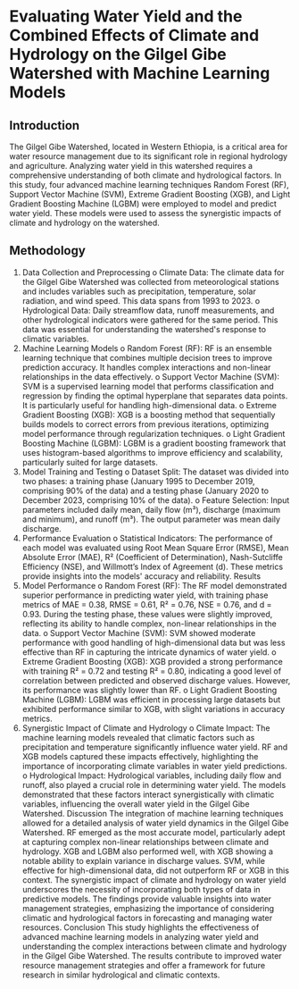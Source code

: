 # Evaluating Water Yield and the Combined Effects of Climate and Hydrology on the Gilgel Gibe Watershed with Machine Learning Models
## Introduction
The Gilgel Gibe Watershed, located in Western Ethiopia, is a critical area for water resource management due to its significant role in regional hydrology and agriculture. Analyzing water yield in this watershed requires a comprehensive understanding of both climate and hydrological factors. In this study, four advanced machine learning techniques Random Forest (RF), Support Vector Machine (SVM), Extreme Gradient Boosting (XGB), and Light Gradient Boosting Machine (LGBM) were employed to model and predict water yield. These models were used to assess the synergistic impacts of climate and hydrology on the watershed.
## Methodology
1. Data Collection and Preprocessing
o	Climate Data: The climate data for the Gilgel Gibe Watershed was collected from meteorological stations and includes variables such as precipitation, temperature, solar radiation, and wind speed. This data spans from 1993 to 2023.
o	Hydrological Data: Daily streamflow data, runoff measurements, and other hydrological indicators were gathered for the same period. This data was essential for understanding the watershed's response to climatic variables.
2.	Machine Learning Models
o	Random Forest (RF): RF is an ensemble learning technique that combines multiple decision trees to improve prediction accuracy. It handles complex interactions and non-linear relationships in the data effectively.
o	Support Vector Machine (SVM): SVM is a supervised learning model that performs classification and regression by finding the optimal hyperplane that separates data points. It is particularly useful for handling high-dimensional data.
o	Extreme Gradient Boosting (XGB): XGB is a boosting method that sequentially builds models to correct errors from previous iterations, optimizing model performance through regularization techniques.
o	Light Gradient Boosting Machine (LGBM): LGBM is a gradient boosting framework that uses histogram-based algorithms to improve efficiency and scalability, particularly suited for large datasets.
3.	Model Training and Testing
o	Dataset Split: The dataset was divided into two phases: a training phase (January 1995 to December 2019, comprising 90% of the data) and a testing phase (January 2020 to December 2023, comprising 10% of the data).
o	Feature Selection: Input parameters included daily mean, daily flow (m³), discharge (maximum and minimum), and runoff (m³). The output parameter was mean daily discharge.
4.	Performance Evaluation
o	Statistical Indicators: The performance of each model was evaluated using Root Mean Square Error (RMSE), Mean Absolute Error (MAE), R² (Coefficient of Determination), Nash-Sutcliffe Efficiency (NSE), and Willmott’s Index of Agreement (d). These metrics provide insights into the models' accuracy and reliability.
Results
1.	Model Performance
o	Random Forest (RF): The RF model demonstrated superior performance in predicting water yield, with training phase metrics of MAE = 0.38, RMSE = 0.61, R² = 0.76, NSE = 0.76, and d = 0.93. During the testing phase, these values were slightly improved, reflecting its ability to handle complex, non-linear relationships in the data.
o	Support Vector Machine (SVM): SVM showed moderate performance with good handling of high-dimensional data but was less effective than RF in capturing the intricate dynamics of water yield.
o	Extreme Gradient Boosting (XGB): XGB provided a strong performance with training R² = 0.72 and testing R² = 0.80, indicating a good level of correlation between predicted and observed discharge values. However, its performance was slightly lower than RF.
o	Light Gradient Boosting Machine (LGBM): LGBM was efficient in processing large datasets but exhibited performance similar to XGB, with slight variations in accuracy metrics.
2.	Synergistic Impact of Climate and Hydrology
o	Climate Impact: The machine learning models revealed that climatic factors such as precipitation and temperature significantly influence water yield. RF and XGB models captured these impacts effectively, highlighting the importance of incorporating climate variables in water yield predictions.
o	Hydrological Impact: Hydrological variables, including daily flow and runoff, also played a crucial role in determining water yield. The models demonstrated that these factors interact synergistically with climatic variables, influencing the overall water yield in the Gilgel Gibe Watershed.
Discussion
The integration of machine learning techniques allowed for a detailed analysis of water yield dynamics in the Gilgel Gibe Watershed. RF emerged as the most accurate model, particularly adept at capturing complex non-linear relationships between climate and hydrology. XGB and LGBM also performed well, with XGB showing a notable ability to explain variance in discharge values. SVM, while effective for high-dimensional data, did not outperform RF or XGB in this context.
The synergistic impact of climate and hydrology on water yield underscores the necessity of incorporating both types of data in predictive models. The findings provide valuable insights into water management strategies, emphasizing the importance of considering climatic and hydrological factors in forecasting and managing water resources.
Conclusion
This study highlights the effectiveness of advanced machine learning models in analyzing water yield and understanding the complex interactions between climate and hydrology in the Gilgel Gibe Watershed. The results contribute to improved water resource management strategies and offer a framework for future research in similar hydrological and climatic contexts.

